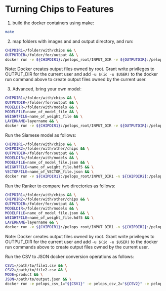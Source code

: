 # Turning Chips to Features

1. build the docker containers using make:

```bash
make
```

2. map folders with images and and output directory, and run:

```bash
CHIPDIR1=/folder/with/chips && \
OUTPUTDIR=/folder/for/output && \
docker run -v ${CHIPDIR1}:/pelops_root/INPUT_DIR -v ${OUTPUTDIR}:/pelops_root/OUTPUT_DIR l41-pelops-i2v
```

Note: Docker creates output files owned by root. Grant write privileges to OUTPUT_DIR for the current user and add `-u $(id -u $USER)` to the docker run command above to create output files owned by the current user.

3. Advanced, bring your own model:

```bash
CHIPDIR1=/folder/with/chips && \
OUTPUTDIR=/folder/for/output && \
MODELDIR=/folder/with/models && \
MODELFILE=name_of_model_file && \
WEIGHTFILE=name_of_weight_file && \
LAYERNAME=layername && \
docker run -v ${CHIPDIR1}:/pelops_root/INPUT_DIR -v ${OUTPUTDIR}:/pelops_root/OUTPUT_DIR -v ${MODELDIR}:/pelops_root/MODEL_DIR -e MODEL="/pelops_root/MODEL_DIR/${MODELFILE}" -e WEIGHTS="/pelops_root/MODEL_DIR/${WEIGHTFILE}" -e LAYER="${LAYERNAME}" l41-pelops-i2v
```

Run the Siamese model as follows:

```bash
CHIPDIR1=/folder/with/chips && \
CHIPDIR2=/folder/with/other/chips && \
OUTPUTDIR=/folder/for/output && \
MODELDIR=/folder/with/models && \
MODELFILE=name_of_model_file.json && \
WEIGHTFILE=name_of_weight_file.hdf5 && \
VECTORFILE=name_of_VECTOR_file.json && \
docker run -v ${CHIPDIR1}:/pelops_root/INPUT_DIR1 -v ${CHIPDIR2}:/pelops_root/INPUT_DIR2 -v ${OUTPUTDIR}:/pelops_root/OUTPUT_DIR -v ${MODELDIR}:/pelops_root/MODEL_DIR -e WEIGHTS="/pelops_root/MODEL_DIR/${WEIGHTFILE}" -e MODEL="/pelops_root/MODEL_DIR/${MODELFILE}" -e VECTORS="/pelops_root/INPUT_DIR1/${VECTORFILE}" l41-pelops-siamese
```

Run the Ranker to compare two directories as follows:

```bash
CHIPDIR1=/folder/with/chips && \
CHIPDIR2=/folder/with/other/chips && \
OUTPUTDIR=/folder/for/output && \
MODELDIR=/folder/with/models && \
MODELFILE=name_of_model_file.json && \
WEIGHTFILE=name_of_weight_file.hdf5 && \
LAYERNAME=layername && \
docker run -v ${CHIPDIR1}:/pelops_root/INPUT_DIR1 -v ${CHIPDIR2}:/pelops_root/INPUT_DIR2 -v ${OUTPUTDIR}:/pelops_root/OUTPUT_DIR -v ${MODELDIR}:/pelops_root/MODEL_DIR -e WEIGHTS="/pelops_root/MODEL_DIR/${WEIGHTFILE}" -e MODEL="/pelops_root/MODEL_DIR/${MODELFILE}" -e LAYER="${LAYERNAME}" l41-pelops-ranker
```

Note: Docker creates output files owned by root. Grant write privileges to OUTPUT_DIR for the current user and add `-u $(id -u $USER)` to the docker run commands above to create output files owned by the current user.

Run the CSV to JSON docker conversion operations as follows:

```bash
CSV1=/path/to/file1.csv && \
CSV2=/path/to/file2.csv && \
MODE=product && \
JSON=/path/to/output.json && \
docker run -e pelops_csv_1="${CSV1}" -e pelops_csv_2="${CSV2}" -e pelops_csv_mode=${MODE} -e pelops_json="${JSON}" l41-pelops-c2j
```
